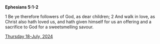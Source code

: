 **Ephesians 5:1-2**

1 Be ye therefore followers of God, as dear children; 2 And walk in love, as Christ also hath loved us, and hath given himself for us an offering and a sacrifice to God for a sweetsmelling savour.

[Thursday 18-July, 2024](https://getbible.net/kjv/Ephesians/5/1-2)
